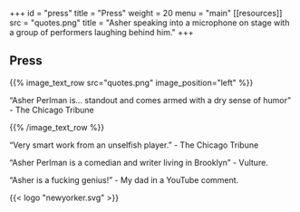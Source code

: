 +++
id = "press"
title = "Press"
weight = 20
menu = "main"
[[resources]]
    src = "quotes.png"
    title = "Asher speaking into a microphone on stage with a group of performers laughing behind him."
+++

## Press


{{% image_text_row src="quotes.png" image_position="left" %}}


“Asher Perlman is… standout and comes armed with a dry sense of humor” - The Chicago Tribune

{{% /image_text_row %}}

“Very smart work from an unselfish player.” - The Chicago Tribune

“Asher Perlman is a comedian and writer living in Brooklyn” - Vulture.

“Asher is a fucking genius!” - My dad in a YouTube comment.

{{<  logo "newyorker.svg" >}}